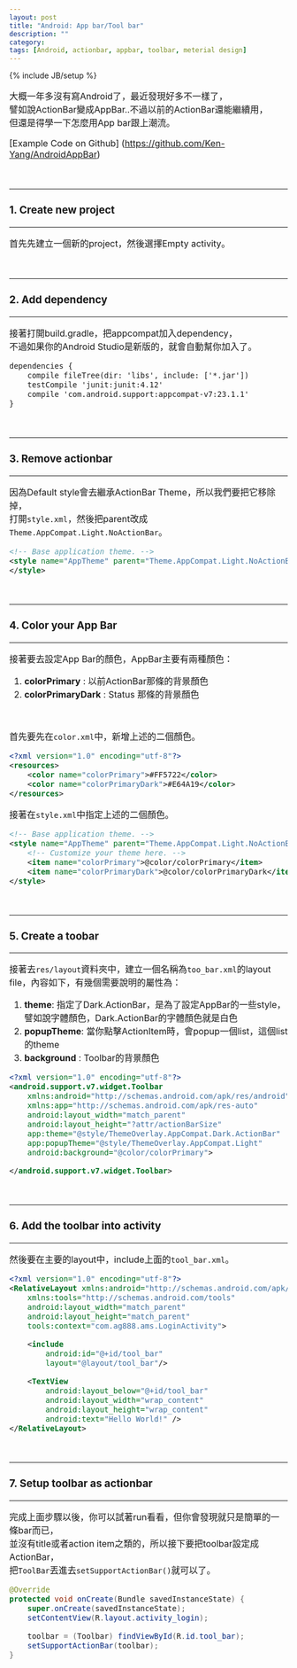 ```yaml
---
layout: post
title: "Android: App bar/Tool bar"
description: ""
category: 
tags: [Android, actionbar, appbar, toolbar, meterial design]
---
```

{% include JB/setup %}

<font size="3">

大概一年多沒有寫Android了，最近發現好多不一樣了，</br>
譬如說ActionBar變成AppBar..不過以前的ActionBar還能繼續用，</br>
但還是得學一下怎麼用App bar跟上潮流。

[Example Code on Github] (https://github.com/Ken-Yang/AndroidAppBar)


</br>

---
### 1. Create new project
---

首先先建立一個新的project，然後選擇Empty activity。

</br>

---
### 2. Add dependency
---

接著打開build.gradle，把appcompat加入dependency，</br>
不過如果你的Android Studio是新版的，就會自動幫你加入了。

```xml
dependencies {
    compile fileTree(dir: 'libs', include: ['*.jar'])
    testCompile 'junit:junit:4.12'
    compile 'com.android.support:appcompat-v7:23.1.1'
}
```

<!--more-->

</br>

---
### 3. Remove actionbar
---

因為Default style會去繼承ActionBar Theme，所以我們要把它移除掉，</br>
打開`style.xml`，然後把parent改成`Theme.AppCompat.Light.NoActionBar`。

```xml
<!-- Base application theme. -->
<style name="AppTheme" parent="Theme.AppCompat.Light.NoActionBar">
</style>
```

</br>

---
### 4. Color your App Bar
---

接著要去設定App Bar的顏色，AppBar主要有兩種顏色：

1. **colorPrimary** : 以前ActionBar那條的背景顏色
2. **colorPrimaryDark** : Status 那條的背景顏色

</br>

首先要先在`color.xml`中，新增上述的二個顏色。

```xml
<?xml version="1.0" encoding="utf-8"?>
<resources>
    <color name="colorPrimary">#FF5722</color>
    <color name="colorPrimaryDark">#E64A19</color>
</resources>
```

接著在`style.xml`中指定上述的二個顏色。

```xml
<!-- Base application theme. -->
<style name="AppTheme" parent="Theme.AppCompat.Light.NoActionBar">
    <!-- Customize your theme here. -->
    <item name="colorPrimary">@color/colorPrimary</item>
    <item name="colorPrimaryDark">@color/colorPrimaryDark</item>
</style>
```

</br>

---
### 5. Create a toobar
---

接著去`res/layout`資料夾中，建立一個名稱為`too_bar.xml`的layout file，內容如下，有幾個需要說明的屬性為：

1. **theme**: 指定了Dark.ActionBar，是為了設定AppBar的一些style，譬如說字體顏色，Dark.ActionBar的字體顏色就是白色
2. **popupTheme**: 當你點擊ActionItem時，會popup一個list，這個list的theme
3. **background** : Toolbar的背景顏色

```xml
<?xml version="1.0" encoding="utf-8"?>
<android.support.v7.widget.Toolbar
    xmlns:android="http://schemas.android.com/apk/res/android"
    xmlns:app="http://schemas.android.com/apk/res-auto"
    android:layout_width="match_parent"
    android:layout_height="?attr/actionBarSize"
    app:theme="@style/ThemeOverlay.AppCompat.Dark.ActionBar"
    app:popupTheme="@style/ThemeOverlay.AppCompat.Light"
    android:background="@color/colorPrimary">

</android.support.v7.widget.Toolbar>
```

</br>

---
### 6. Add the toolbar into activity
---

然後要在主要的layout中，include上面的`tool_bar.xml`。

```xml
<?xml version="1.0" encoding="utf-8"?>
<RelativeLayout xmlns:android="http://schemas.android.com/apk/res/android"
    xmlns:tools="http://schemas.android.com/tools"
    android:layout_width="match_parent"
    android:layout_height="match_parent"
    tools:context="com.ag888.ams.LoginActivity">

    <include
        android:id="@+id/tool_bar"
        layout="@layout/tool_bar"/>

    <TextView
        android:layout_below="@+id/tool_bar"
        android:layout_width="wrap_content"
        android:layout_height="wrap_content"
        android:text="Hello World!" />
</RelativeLayout>

```

</br>

---
### 7. Setup toolbar as actionbar
---

完成上面步驟以後，你可以試著run看看，但你會發現就只是簡單的一條bar而已，</br>
並沒有title或者action item之類的，所以接下要把toolbar設定成ActionBar，</br>
把`ToolBar`丟進去`setSupportActionBar()`就可以了。

```java
@Override
protected void onCreate(Bundle savedInstanceState) {
    super.onCreate(savedInstanceState);
    setContentView(R.layout.activity_login);

    toolbar = (Toolbar) findViewById(R.id.tool_bar);
    setSupportActionBar(toolbar);
}
```

</br></br></br></br>


</font>